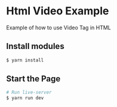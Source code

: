 # Html Video Example
Example of how to use Video Tag in HTML

## Install modules
```bash 
$ yarn install
```

## Start the Page
```bash 
# Run live-server
$ yarn run dev
```
